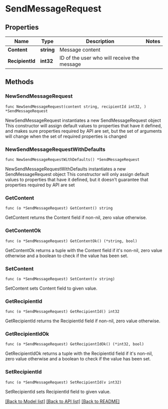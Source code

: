 # SendMessageRequest

## Properties

Name | Type | Description | Notes
------------ | ------------- | ------------- | -------------
**Content** | **string** | Message content | 
**RecipientId** | **int32** | ID of the user who will receive the message | 

## Methods

### NewSendMessageRequest

`func NewSendMessageRequest(content string, recipientId int32, ) *SendMessageRequest`

NewSendMessageRequest instantiates a new SendMessageRequest object
This constructor will assign default values to properties that have it defined,
and makes sure properties required by API are set, but the set of arguments
will change when the set of required properties is changed

### NewSendMessageRequestWithDefaults

`func NewSendMessageRequestWithDefaults() *SendMessageRequest`

NewSendMessageRequestWithDefaults instantiates a new SendMessageRequest object
This constructor will only assign default values to properties that have it defined,
but it doesn't guarantee that properties required by API are set

### GetContent

`func (o *SendMessageRequest) GetContent() string`

GetContent returns the Content field if non-nil, zero value otherwise.

### GetContentOk

`func (o *SendMessageRequest) GetContentOk() (*string, bool)`

GetContentOk returns a tuple with the Content field if it's non-nil, zero value otherwise
and a boolean to check if the value has been set.

### SetContent

`func (o *SendMessageRequest) SetContent(v string)`

SetContent sets Content field to given value.


### GetRecipientId

`func (o *SendMessageRequest) GetRecipientId() int32`

GetRecipientId returns the RecipientId field if non-nil, zero value otherwise.

### GetRecipientIdOk

`func (o *SendMessageRequest) GetRecipientIdOk() (*int32, bool)`

GetRecipientIdOk returns a tuple with the RecipientId field if it's non-nil, zero value otherwise
and a boolean to check if the value has been set.

### SetRecipientId

`func (o *SendMessageRequest) SetRecipientId(v int32)`

SetRecipientId sets RecipientId field to given value.



[[Back to Model list]](../README.md#documentation-for-models) [[Back to API list]](../README.md#documentation-for-api-endpoints) [[Back to README]](../README.md)



